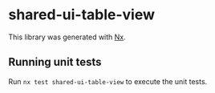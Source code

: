 # shared-ui-table-view

This library was generated with [Nx](https://nx.dev).

## Running unit tests

Run `nx test shared-ui-table-view` to execute the unit tests.
